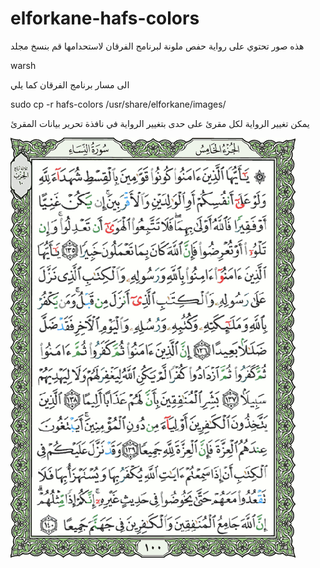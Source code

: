 # elforkane-hafs-colors

هذه صور تحتوي على رواية حفص ملونة لبرنامج الفرقان
لاستحدامها قم بنسخ مجلد 

warsh

الى مسار برنامج الفرقان كما يلي

sudo cp -r hafs-colors /usr/share/elforkane/images/

يمكن تغيير الرواية لكل مقرئ على حدى بتغيير الرواية في نافذة تحرير بيانات المقرئ

![Screenshots](https://github.com/zakariakov/elforkane-hafs-colors/blob/master/hafs-colors/100.png)
